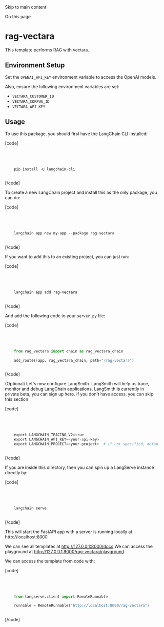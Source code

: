 

Skip to main content

On this page

# rag-vectara

This template performs RAG with vectara.

## Environment Setup​

Set the `OPENAI_API_KEY` environment variable to access the OpenAI models.

Also, ensure the following environment variables are set:

  * `VECTARA_CUSTOMER_ID`
  * `VECTARA_CORPUS_ID`
  * `VECTARA_API_KEY`

## Usage​

To use this package, you should first have the LangChain CLI installed:

[code]
```python




    pip install -U langchain-cli  
    


```
[/code]


To create a new LangChain project and install this as the only package, you can do:

[code]
```python




    langchain app new my-app --package rag-vectara  
    


```
[/code]


If you want to add this to an existing project, you can just run:

[code]
```python




    langchain app add rag-vectara  
    


```
[/code]


And add the following code to your `server.py` file:

[code]
```python




    from rag_vectara import chain as rag_vectara_chain  
      
    add_routes(app, rag_vectara_chain, path="/rag-vectara")  
    


```
[/code]


(Optional) Let's now configure LangSmith. LangSmith will help us trace, monitor and debug LangChain applications. LangSmith is currently in private beta, you can sign up here. If you don't have
access, you can skip this section

[code]
```python




    export LANGCHAIN_TRACING_V2=true  
    export LANGCHAIN_API_KEY=<your-api-key>  
    export LANGCHAIN_PROJECT=<your-project>  # if not specified, defaults to "vectara-demo"  
    


```
[/code]


If you are inside this directory, then you can spin up a LangServe instance directly by:

[code]
```python




    langchain serve  
    


```
[/code]


This will start the FastAPI app with a server is running locally at http://localhost:8000

We can see all templates at http://127.0.0.1:8000/docs We can access the playground at http://127.0.0.1:8000/rag-vectara/playground

We can access the template from code with:

[code]
```python




    from langserve.client import RemoteRunnable  
      
    runnable = RemoteRunnable("http://localhost:8000/rag-vectara")  
    


```
[/code]


